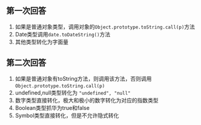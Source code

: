 ## 第一次回答
1. 如果是普通对象类型，调用对象的`Object.prototype.toString.call(p)`方法
2. Date类型调用`date.toDateString()`方法
3. 其他类型转化为字面量

## 第二次回答
1. 如果是普通对象有toString方法，则调用该方法，否则调用`Object.prototype.toString.call(p)`
2. undefined,null类型转化为 `"undefined", "null"`
3. 数字类型直接转化，极大和极小的数字转化为对应的指数类型
4. Boolean类型抓华为true和false
5. Symbol类型直接转化，但是不允许隐式转化